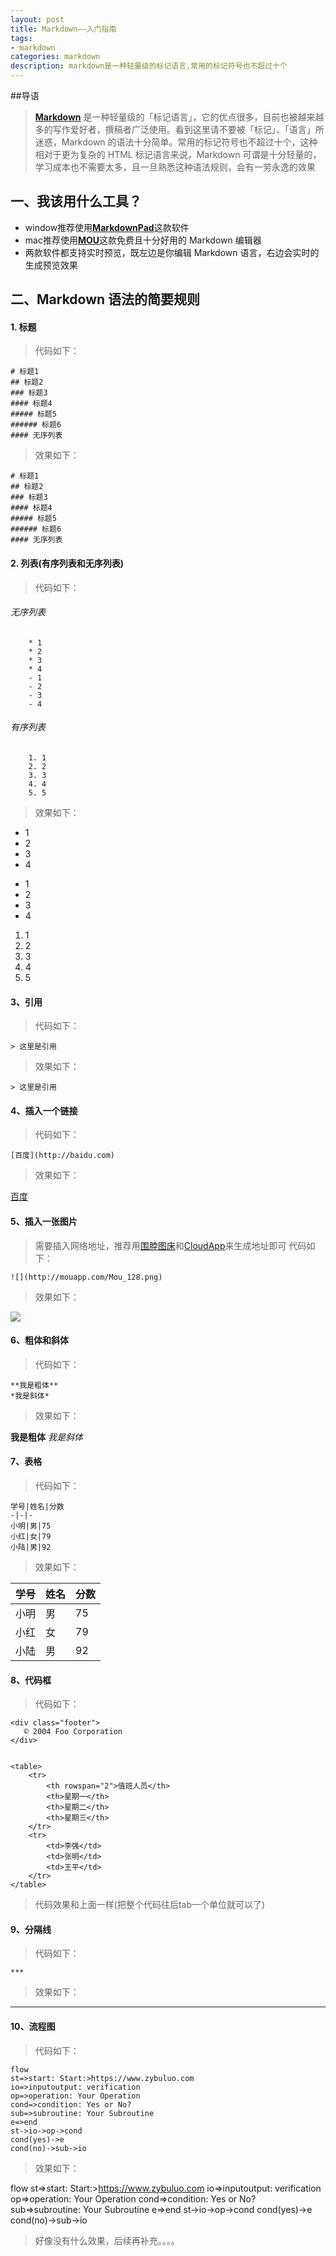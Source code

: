 ```yaml
---
layout: post
title: Markdown——入门指南
tags:
- markdown
categories: markdown
description: markdown是一种轻量级的标记语言,常用的标记符号也不超过十个
---
```

##导语
>[**Markdown**](https://zh.wikipedia.org/wiki/Markdown) 是一种轻量级的「标记语言」，它的优点很多，目前也被越来越多的写作爱好者，撰稿者广泛使用。看到这里请不要被「标记」、「语言」所迷惑，Markdown 的语法十分简单。常用的标记符号也不超过十个，这种相对于更为复杂的 HTML 标记语言来说，Markdown 可谓是十分轻量的，学习成本也不需要太多，且一旦熟悉这种语法规则，会有一劳永逸的效果



<!-- more -->

## 一、我该用什么工具？
* window推荐使用[**MarkdownPad**](http://www.markdownpad.com/)这款软件
* mac推荐使用[**MOU**](http://25.io/mou/)这款免费且十分好用的 Markdown 编辑器
* 两款软件都支持实时预览，既左边是你编辑 Markdown 语言，右边会实时的生成预览效果

## 二、Markdown 语法的简要规则
#### 1. 标题
>代码如下：

	# 标题1
	## 标题2
	### 标题3
	#### 标题4
	##### 标题5
	###### 标题6
	#### 无序列表
>效果如下：
```
# 标题1
## 标题2
### 标题3
#### 标题4
##### 标题5
###### 标题6
#### 无序列表
```

#### 2. 列表(有序列表和无序列表)
>代码如下：
###### 无序列表
		* 1
		* 2
		* 3
		* 4
		- 1
		- 2
		- 3
		- 4
###### 有序列表
		1. 1
		2. 2
		3. 3
		4. 4
		5. 5
>效果如下：

* 1
* 2
* 3
* 4
- 1
- 2
- 3
- 4

1. 1
2. 2
3. 3
4. 4
5. 5

#### 3、引用
>代码如下：

	> 这里是引用

>效果如下：

`> 这里是引用`

#### 4、插入一个链接
>代码如下：

	[百度](http://baidu.com)

>效果如下：

[百度](http://baidu.com)

#### 5、插入一张图片

> 需要插入网络地址，推荐用[围脖图床](http://weibotuchuang.sinaapp.com)和[CloudApp](http://www.getcloudapp.com)来生成地址即可
>代码如下：

	![](http://mouapp.com/Mou_128.png)

>效果如下：

![](http://mouapp.com/Mou_128.png)

#### 6、粗体和斜体

>代码如下：

	**我是粗体**
	*我是斜体*

>效果如下：

**我是粗体**
*我是斜体*

#### 7、表格

>代码如下：

	学号|姓名|分数
	-|-|-
	小明|男|75
	小红|女|79
	小陆|男|92

>效果如下：

学号|姓名|分数
-|-|-
小明|男|75
小红|女|79
小陆|男|92

#### 8、代码框

>代码如下：

    <div class="footer">
       © 2004 Foo Corporation
    </div>


    <table>
        <tr>
            <th rowspan="2">值班人员</th>
            <th>星期一</th>
            <th>星期二</th>
            <th>星期三</th>
        </tr>
        <tr>
            <td>李强</td>
            <td>张明</td>
            <td>王平</td>
        </tr>
    </table>
>代码效果和上面一样(把整个代码往后tab一个单位就可以了)

#### 9、分隔线

>代码如下：

	***

>效果如下：

***
#### 10、流程图

>代码如下：

	flow
	st=>start: Start:>https://www.zybuluo.com
	io=>inputoutput: verification
	op=>operation: Your Operation
	cond=>condition: Yes or No?
	sub=>subroutine: Your Subroutine
	e=>end
	st->io->op->cond
	cond(yes)->e
	cond(no)->sub->io
   
>效果如下： 

flow
st=>start: Start:>https://www.zybuluo.com
io=>inputoutput: verification
op=>operation: Your Operation
cond=>condition: Yes or No?
sub=>subroutine: Your Subroutine
e=>end
st->io->op->cond
cond(yes)->e
cond(no)->sub->io 

>好像没有什么效果，后续再补充。。。。  